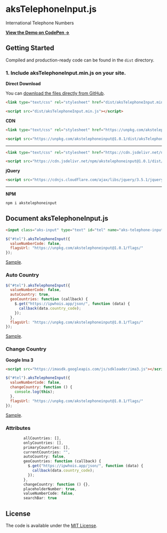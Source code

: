 # aksTelephoneInput.js
International Telephone Numbers

**[View the Demo on CodePen &rarr;](https://codepen.io/collection/pggzPE)**

## Getting Started

Compiled and production-ready code can be found in the `dist` directory.

### 1. Include aksTelephoneInput.min.js on your site.

**Direct Download**

You can [download the files directly from GitHub](https://github.com/Ahmetaksungur/akstelephoneinput/archive/main.zip).

```html
<link type="text/css" rel="stylesheet" href="dist/aksTelephoneInput.min.css">
```

```html
<script src="dist/aksTelephoneInput.min.js"></script>
```

**CDN**

```html
<link type="text/css" rel="stylesheet" href="https://unpkg.com/akstelephoneinput@1.0.1/dist/aksTelephoneInput.min.css">
```

```html
<script src="https://unpkg.com/akstelephoneinput@1.0.1/dist/aksTelephoneInput.min.js"></script>
```
---

```html
<link type="text/css" rel="stylesheet" href="https://cdn.jsdelivr.net/npm/akstelephoneinput@1.0.1/dist/aksTelephoneInput.min.css">
```

```html
<script src="https://cdn.jsdelivr.net/npm/akstelephoneinput@1.0.1/dist/aksTelephoneInput.min.js"></script>
```

**jQuery**

```html
<script src="https://cdnjs.cloudflare.com/ajax/libs/jquery/3.5.1/jquery.min.js"></script>
```
---

**NPM**

```bash
npm i akstelephoneinput
```


## Document aksTelephoneInput.js

```html
<input class="aks-input" type="text" id="tel" name="aks-telephone-input" />
```

```js
$("#tel").aksTelephoneInput({
  valueNumberCode: false,
  flagsUrl: "https://unpkg.com/akstelephoneinput@1.0.1/flags/"
});
```
[Sample](https://codepen.io/ahmetaksungur/pen/abJwOzz).

### Auto Country

```js
$("#tel").aksTelephoneInput({
  valueNumberCode: false,
  autoCountry: true,
  geoCountries: function (callback) {
    $.get("https://ipwhois.app/json/", function (data) {
      callback(data.country_code);
    });
  },
  flagsUrl: "https://unpkg.com/akstelephoneinput@1.0.1/flags/"
});
```
[Sample](https://codepen.io/ahmetaksungur/pen/ExWXjPa).

### Change Country

**Google Ima 3**

```html
<script src="https://imasdk.googleapis.com/js/sdkloader/ima3.js"></script>
```

```js
$("#tel").aksTelephoneInput({
  valueNumberCode: false,
  changeCountry: function () {
    console.log(this);
  },
  flagsUrl: "https://unpkg.com/akstelephoneinput@1.0.1/flags/"
});
```
[Sample](https://codepen.io/ahmetaksungur/pen/WNpOvwg).

### Attributes

```js
        allCountries: [],
        onlyCountries: [],
        primaryCountries: [],
        currentCountries: "",
        autoCountry: false,
        geoCountries: function (callback) {
          $.get("https://ipwhois.app/json/", function (data) {
            callback(data.country_code);
          });
        },
        changeCountry: function () {},
        placeholderNumber: true,
        valueNumberCode: false,
        searchBar: true
```


## License

The code is available under the [MIT License](https://github.com/Ahmetaksungur/akstelephoneinput/blob/main/LICENSE).

